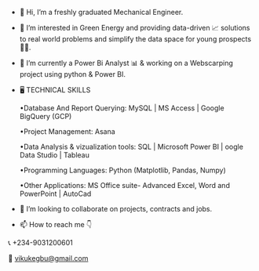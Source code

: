 - 👋 Hi, I’m a freshly graduated Mechanical Engineer. 

- 👀 I’m interested in Green Energy and providing data-driven 📈 solutions to real world problems and simplify the data space for young prospects👨‍💻.

- 🌱 I’m currently a Power Bi Analyst 📊 & working on a Webscarping project using python & Power BI.

-  🖥 TECHNICAL SKILLS 

      •Database And Report Querying: MySQL | MS Access | Google BigQuery (GCP)  

      •Project Management: Asana

      •Data Analysis & vizualization tools: SQL | Microsoft Power BI | oogle Data Studio | Tableau
      
      •Programming Languages: Python (Matplotlib, Pandas, Numpy)
      
      •Other Applications: MS Office suite- Advanced Excel, Word and PowerPoint | AutoCad

- 💞️ I’m looking to collaborate on projects, contracts and jobs.
- 📫 How to reach me 👇
            

 📞 +234-9031200601
      

📧 vikukegbu@gmail.com 
<!---
viktoruk1/viktoruk1 is a ✨ special ✨ repository because its `README.md` (this file) appears on your GitHub profile.
You can click the Preview link to take a look at your changes.
--->
